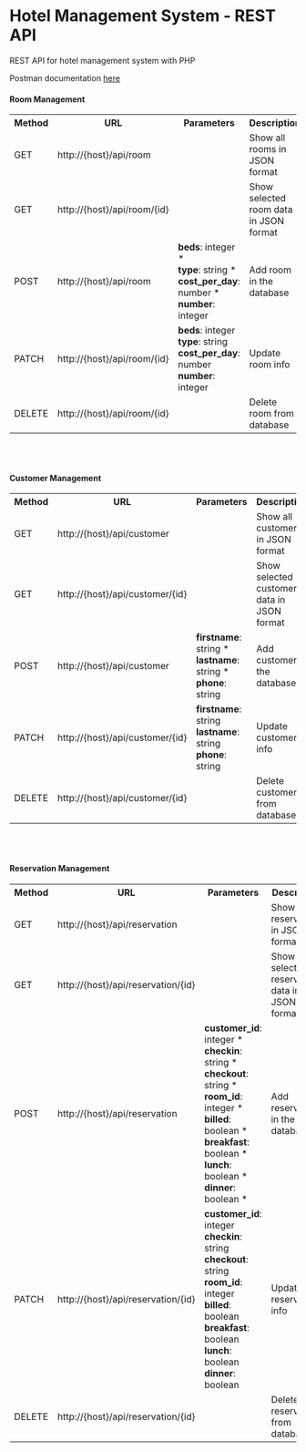 # Hotel Management System - REST API
REST API for hotel management system with PHP

Postman documentation [here](https://web.postman.co/workspace/My-Workspace~2d5bfd48-91b9-4b5b-84f5-1f92fbe7fcf4/api/d86144a3-c1e0-4feb-a531-3592470dfcff)


<h4>Room Management</h4>

<table>
    <tr>
        <th>Method</th>
        <th>URL</th>
        <th>Parameters</th>
        <th>Description</th>
    </tr>
    <tr>
        <td>GET</td>
        <td>http://{host}/api/room</td>
        <td></td>
        <td>Show all rooms in JSON format</td>
    </tr>
    <tr>
        <td>GET</td>
        <td>http://{host}/api/room/{id}</td>
        <td></td>
        <td>Show selected room data in JSON format</td>
    </tr>
    <tr>
        <td>POST</td>
        <td>http://{host}/api/room</td>
        <td>
            <strong>beds</strong>: integer *<br>
            <strong>type</strong>: string *<br>
            <strong>cost_per_day</strong>: number *<br>
            <strong>number</strong>: integer 
        </td>
        <td>Add room in the database</td>
    </tr>
    <tr>
        <td>PATCH</td>
        <td>http://{host}/api/room/{id}</td>
        <td>
            <strong>beds</strong>: integer<br>
            <strong>type</strong>: string<br>
            <strong>cost_per_day</strong>: number<br>
            <strong>number</strong>: integer<br>
        </td>
        <td>Update room info</td>
    </tr>
    <tr>
        <td>DELETE</td>
        <td>http://{host}/api/room/{id}</td>
        <td></td>
        <td>Delete room from database</td>
    </tr>
</table>
<br>
<br>

<h4>Customer Management</h4>

<table>
    <tr>
        <th>Method</th>
        <th>URL</th>
        <th>Parameters</th>
        <th>Description</th>
    </tr>
    <tr>
        <td>GET</td>
        <td>http://{host}/api/customer</td>
        <td></td>
        <td>Show all customers in JSON format</td>
    </tr>
    <tr>
        <td>GET</td>
        <td>http://{host}/api/customer/{id}</td>
        <td></td>
        <td>Show selected customer data in JSON format</td>
    </tr>
    <tr>
        <td>POST</td>
        <td>http://{host}/api/customer</td>
        <td>
            <strong>firstname</strong>: string *<br>
            <strong>lastname</strong>: string *<br>
            <strong>phone</strong>: string
        </td>
        <td>Add customer in the database</td>
    </tr>
    <tr>
        <td>PATCH</td>
        <td>http://{host}/api/customer/{id}</td>
        <td>
            <strong>firstname</strong>: string<br>
            <strong>lastname</strong>: string<br>
            <strong>phone</strong>: string
        </td>
        <td>Update customer info</td>
    </tr>
    <tr>
        <td>DELETE</td>
        <td>http://{host}/api/customer/{id}</td>
        <td></td>
        <td>Delete customer from database</td>
    </tr>
</table>
<br>
<br>

<h4>Reservation Management</h4>

<table>
    <tr>
        <th>Method</th>
        <th>URL</th>
        <th>Parameters</th>
        <th>Description</th>
    </tr>
    <tr>
        <td>GET</td>
        <td>http://{host}/api/reservation</td>
        <td></td>
        <td>Show all reservations in JSON format</td>
    </tr>
    <tr>
        <td>GET</td>
        <td>http://{host}/api/reservation/{id}</td>
        <td></td>
        <td>Show selected reservation data in JSON format</td>
    </tr>
    <tr>
        <td>POST</td>
        <td>http://{host}/api/reservation</td>
        <td>
            <strong>customer_id</strong>: integer *<br>
            <strong>checkin</strong>: string *<br>
            <strong>checkout</strong>: string *<br>
            <strong>room_id</strong>: integer *<br>
            <strong>billed</strong>: boolean *<br>
            <strong>breakfast</strong>: boolean *<br>
            <strong>lunch</strong>: boolean *<br>
            <strong>dinner</strong>: boolean *
        </td>
        <td>Add reservation in the database</td>
    </tr>
    <tr>
        <td>PATCH</td>
        <td>http://{host}/api/reservation/{id}</td>
        <td>
            <strong>customer_id</strong>: integer<br>
            <strong>checkin</strong>: string<br>
            <strong>checkout</strong>: string<br>
            <strong>room_id</strong>: integer<br>
            <strong>billed</strong>: boolean<br>
            <strong>breakfast</strong>: boolean<br>
            <strong>lunch</strong>: boolean<br>
            <strong>dinner</strong>: boolean
        </td>
        <td>Update reservation info</td>
    </tr>
    <tr>
        <td>DELETE</td>
        <td>http://{host}/api/reservation/{id}</td>
        <td></td>
        <td>Delete reservation from database</td>
    </tr>
</table>